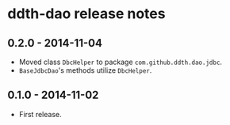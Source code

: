 ddth-dao release notes
======================

0.2.0 - 2014-11-04
------------------
- Moved class `DbcHelper` to package `com.github.ddth.dao.jdbc`.
- `BaseJdbcDao`'s methods utilize `DbcHelper`.


0.1.0 - 2014-11-02
------------------
- First release.
